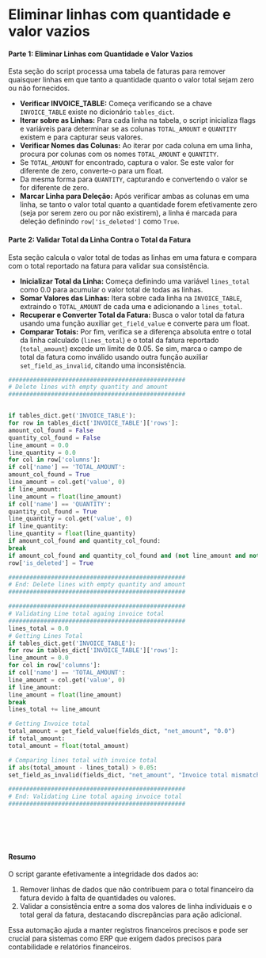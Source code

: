 # Eliminar linhas com quantidade e valor vazios

#### Parte 1: Eliminar Linhas com Quantidade e Valor Vazios

Esta seção do script processa uma tabela de faturas para remover quaisquer linhas em que tanto a quantidade quanto o valor total sejam zero ou não fornecidos.

* **Verificar INVOICE\_TABLE:** Começa verificando se a chave `INVOICE_TABLE` existe no dicionário `tables_dict`.
* **Iterar sobre as Linhas:** Para cada linha na tabela, o script inicializa flags e variáveis para determinar se as colunas `TOTAL_AMOUNT` e `QUANTITY` existem e para capturar seus valores.
* **Verificar Nomes das Colunas:** Ao iterar por cada coluna em uma linha, procura por colunas com os nomes `TOTAL_AMOUNT` e `QUANTITY`.
* Se `TOTAL_AMOUNT` for encontrado, captura o valor. Se este valor for diferente de zero, converte-o para um float.
* Da mesma forma para `QUANTITY`, capturando e convertendo o valor se for diferente de zero.
* **Marcar Linha para Deleção:** Após verificar ambas as colunas em uma linha, se tanto o valor total quanto a quantidade forem efetivamente zero (seja por serem zero ou por não existirem), a linha é marcada para deleção definindo `row['is_deleted']` como `True`.

#### Parte 2: Validar Total da Linha Contra o Total da Fatura

Esta seção calcula o valor total de todas as linhas em uma fatura e compara com o total reportado na fatura para validar sua consistência.

* **Inicializar Total da Linha:** Começa definindo uma variável `lines_total` como 0.0 para acumular o valor total de todas as linhas.
* **Somar Valores das Linhas:** Itera sobre cada linha na `INVOICE_TABLE`, extraindo o `TOTAL_AMOUNT` de cada uma e adicionando a `lines_total`.
* **Recuperar e Converter Total da Fatura:** Busca o valor total da fatura usando uma função auxiliar `get_field_value` e converte para um float.
* **Comparar Totais:** Por fim, verifica se a diferença absoluta entre o total da linha calculado (`lines_total`) e o total da fatura reportado (`total_amount`) excede um limite de 0.05. Se sim, marca o campo de total da fatura como inválido usando outra função auxiliar `set_field_as_invalid`, citando uma inconsistência.
```python
##################################################
# Delete lines with empty quantity and amount
##################################################


if tables_dict.get('INVOICE_TABLE'):
for row in tables_dict['INVOICE_TABLE']['rows']:
amount_col_found = False
quantity_col_found = False
line_amount = 0.0
line_quantity = 0.0
for col in row['columns']:
if col['name'] == 'TOTAL_AMOUNT':
amount_col_found = True
line_amount = col.get('value', 0)
if line_amount:
line_amount = float(line_amount)
if col['name'] == 'QUANTITY':
quantity_col_found = True
line_quantity = col.get('value', 0)
if line_quantity:
line_quantity = float(line_quantity)
if amount_col_found and quantity_col_found:
break
if amount_col_found and quantity_col_found and (not line_amount and not line_quantity or (line_amount + line_quantity) == 0):
row['is_deleted'] = True

##################################################
# End: Delete lines with empty quantity and amount
##################################################

##################################################
# Validating Line total againg invoice total
##################################################
lines_total = 0.0
# Getting Lines Total
if tables_dict.get('INVOICE_TABLE'):
for row in tables_dict['INVOICE_TABLE']['rows']:
line_amount = 0.0
for col in row['columns']:
if col['name'] == 'TOTAL_AMOUNT':
line_amount = col.get('value', 0)
if line_amount:
line_amount = float(line_amount)
break
lines_total += line_amount

# Getting Invoice total
total_amount = get_field_value(fields_dict, "net_amount", "0.0")
if total_amount:
total_amount = float(total_amount)

# Comparing lines total with invoice total
if abs(total_amount - lines_total) > 0.05:
set_field_as_invalid(fields_dict, "net_amount", "Invoice total mismatches lines total", "AMOUNTS_MISMATCH")

##################################################
# End: Validating Line total againg invoice total
##################################################







```
#### Resumo

O script garante efetivamente a integridade dos dados ao:

1. Remover linhas de dados que não contribuem para o total financeiro da fatura devido à falta de quantidades ou valores.
2. Validar a consistência entre a soma dos valores de linha individuais e o total geral da fatura, destacando discrepâncias para ação adicional.

Essa automação ajuda a manter registros financeiros precisos e pode ser crucial para sistemas como ERP que exigem dados precisos para contabilidade e relatórios financeiros.
